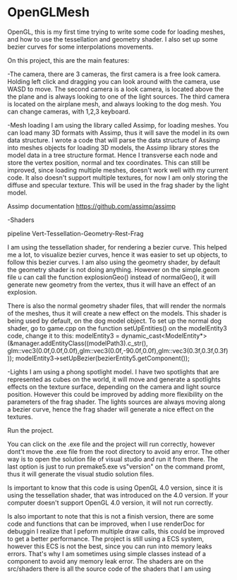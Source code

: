 # OpenGLMesh

OpenGL, this is my first time trying to write some code for loading meshes, and how to use the  tessellation and geometry shader. I also set up some bezier curves for some interpolations movements.

On this project, this are the main features:

-The camera, there are 3 cameras, the first camera is a free look camera. Holding left click and dragging you can look around with the camera, use WASD to move.
The second camera is a look camera, is located above the the plane and is always looking to one of the light sources.
The third camera is located on the airplane mesh, and always looking to the dog mesh.
You can change cameras, with 1,2,3 keyboard.

-Mesh loading
I am using the library called Assimp, for loading meshes. You can load many 3D formats with Assimp, thus it will save the model in its own data structure. I wrote a code that will parse the data structure of Assimp into meshes objects 
for loading 3D models, the Assimp library stores the model data in a tree structure format. Hence I transverse each node and store the vertex position, normal and tex coordinates. This can still be improved, since
loading multiple meshes, doesn't work well with my current code.
It also doesn't support multiple textures, for now I am only storing the diffuse and specular texture. This will be used in the frag shader by the light model.

Assimp documentation https://github.com/assimp/assimp

-Shaders


pipeline
Vert-Tessellation-Geometry-Rest-Frag

I am using the tessellation shader, for rendering a bezier curve. This helped me  a lot, to visualize bezier curves, hence it was easier to set up objects, to follow this bezier curves.
I am also using the geometry shader, by default the geometry shader is not doing anything. However on the simple.geom file u can call the function explosionGeo() instead of normalGeo(), it will
generate new geometry from the vertex, thus it will have an effect of an explosion.

There is also the normal geometry shader files, that will render the normals of the meshes, thus it will create a new effect on the models. This shader is being used by default, on the dog model object.
To set up the normal dog shader, go to game.cpp on the function setUpEntities() on the modelEntity3 code, change it to this:
modelEntity3 = dynamic_cast<ModelEntity*>(&manager.addEntityClass<ModelEntity>((modelPath3).c_str(),
	glm::vec3(0.0f,0.0f,0.0f),glm::vec3(0.0f,-90.0f,0.0f),glm::vec3(0.3f,0.3f,0.3f)));
	modelEntity3->setUpBezier(bezierEntity5.getComponent<BezierCurveComponent>());

 -Lights
 I am using a phong spotlight model. I have two spotlights that are represented as cubes on the world, it will move and generate a spotlights effects on the texture surface, depending on the camera and
 light source position. However this could be improved by adding more flexibility on the parameters of the frag shader.
 The lights sources are always moving along a bezier curve, hence the frag shader will generate a nice effect on the textures.

 Run the project.

 You can click on the .exe file and the project will run correctly, however dont't move the .exe file from the root directory to avoid any error. The other way is to open the solution file of visual studio and run it from there.
 The  last option is just to run premake5.exe vs"version" on the command promt, thus it will generate the visual studio solution files.

 Is important to know that this code is using OpenGL 4.0 version, since it is using the tessellation shader, that was introduced on the 4.0 version. If your computer doesn't support OpenGL 4.0 version, it will not run correctly.


 Is also important to note that this is not a finish version, there are  some code and functions that can be improved, when I use renderDoc for debuggin I realize that I peform
 multiple draw calls, this could be improved to get a better performance.
The project is still using a ECS system, however this ECS is  not the best, since you can run into memory leaks errors. That's why I am sometimes using simple classes instead of a component to avoid any memory leak error.
The shaders are on the src/shaders there is all the source code of the shaders that I am using


 
 
